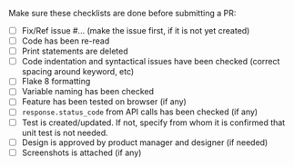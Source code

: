 Make sure these checklists are done before submitting a PR:

- [ ] Fix/Ref issue #... (make the issue first, if it is not yet created)
- [ ] Code has been re-read
- [ ] Print statements are deleted
- [ ] Code indentation and syntactical issues have been checked (correct spacing around keyword, etc)
- [ ] Flake 8 formatting
- [ ] Variable naming has been checked
- [ ] Feature has been tested on browser (if any)
- [ ] `response.status_code` from API calls has been checked (if any)
- [ ] Test is created/updated. If not, specify from whom it is confirmed that unit test is not needed.
- [ ] Design is approved by product manager and designer (if needed)
- [ ] Screenshots is attached (if any)